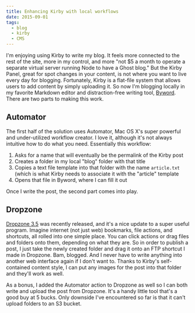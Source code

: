 ```yaml
---
title: Enhancing Kirby with local workflows
date: 2015-09-01
tags:
  - blog
  - kirby
  - CMS
---
```


I'm enjoying using Kirby to write my blog. It feels more connected to the rest of the site, more in my control, and more "not $5 a month to operate a separate virtual server running Node to have a Ghost blog." But the Kirby Panel, great for spot changes in your content, is not where you want to live every day for blogging. Fortunately, Kirby is a flat-file system that allows users to add content by simply uploading it. So now I'm blogging locally in my favorite Markdown editor and distraction-free writing tool, [Byword](http://bywordapp.com/). There are two parts to making this work.

## Automator
The first half of the solution uses Automator, Mac OS X's super powerful and under-utilized workflow creator. I love it, although it's not always intuitive how to do what you need. Essentially this workflow:

1. Asks for a name that will eventually be the permalink of the Kirby post
2. Creates a folder in my local "blog" folder with that title
3. Copies a text file template into that folder with the name `article.txt` (which is what Kirby needs to associate it with the "article" template
4. Opens that file in Byword, where I can fill it out

Once I write the post, the second part comes into play.

## Dropzone
[Dropzone 3.5](https://aptonic.com/dropzone3/) was recently released, and it's a nice update to a super useful program. Imagine internet (not just web) bookmarks, file actions, and shortcuts, all rolled into one simple place. You can click actions or drag files and folders onto them, depending on what they are. So in order to publish a post, I just take the newly created folder and drag it onto an FTP shortcut I made in Dropzone. Bam, blogged. And I never have to write anything into another web interface again if I don't want to. Thanks to Kirby's self-contained content style, I can put any images for the post into that folder and they'll work as well.

As a bonus, I added the Automator action to Dropzone as well so I can both write and upload the post from Dropzone. It's a handy little tool that's a good buy at 5 bucks. Only downside I've encountered so far is that it can't upload folders to an S3 bucket.
